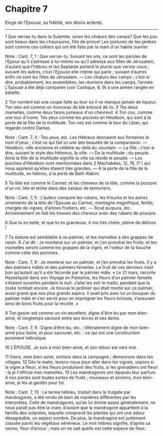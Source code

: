 # Chapitre 7

Eloge de l’Epouse, sa fidélité, ses désirs ardents.

***

1 Que verras-tu dans la Sulamite, sinon les chœurs des camps? Que tes pas sont beaux dans les chaussures, fille de prince! Les jointures de tes jambes sont comme ces colliers qui ont été faits par la main d'un habile ouvrier.

<span class="bible-note">Note : </span> Cant. 7, 1 : Que verras-tu. Suivant les uns, ce sont les paroles de l’Epoux qu’il s’adresse à lui-même ou qu’il adresse aux filles de Jérusalem, d’autant que l’hébreu et les Septante portent le pluriel que verrez-vous ; suivant les autres, c’est l’Epouse elle-même qui parle ; suivant d’autres enfin ce sont les filles de Jérusalem. ― Les chœurs des camps ; c’est-à-dire, probablement, les assemblées, les réunions dans les camps, l’armée. L’Epouse a été déjà comparée (voir Cantique, 6, 9) à une armée rangée en bataille.


2 Ton nombril est une coupe faite au tour où il ne manque jamais de liqueur. Ton sein est comme un monceau de blé entouré de lis. 3 Tes deux mamelles, comme deux faons jumeaux d'un chevreuil. 4 Ton cou, comme une tour d'ivoire. Tes yeux comme les piscines en Hésébon, qui sont à la porte de la fille de la multitude. Ton nez est comme la tour du Liban, qui regarde contre Damas.

<span class="bible-note">Note : </span> Cant. 7, 4 : Tes yeux, etc. Les Hébreux donnaient aux fontaines le nom d’yeux ; c’est ce qui fait ici une des beautés de la comparaison. ― Hésébon, ville ancienne et célèbre au-delà du Jourdain. ― La fille ; c’est-à-dire, suivant le style des Hébreux, la ville. ― De la multitude ; du peuple. Ainsi la fille de la multitude signifie la ville où réside le peuple. ― Les piscines d’Hésébon sont mentionnées dans 2 Machabées, 12, 16, (? ) qui nous apprend qu’elles étaient très grandes. ― A la porte de la fille de la multitude, en hébreu, à la porte de Bath-Rabim.

5 Ta tête est comme le Carmel; et les cheveux de ta tête, comme la pourpre d'un roi, liée et teinte dans des canaux de teinturiers.

<span class="bible-note">Note : </span> Cant. 7, 5 : L’auteur compare les rubans, les frisures et les autres ornements de la tête de l’Epouse au Carmel, montagne magnifique, fertile, chargée de vignes, d’arbres fruitiers, etc. ― Sicut purpura, etc. Anciennement on liait les tresses des cheveux avec des rubans de pourpre.

6 Que tu es belle, et que tu es gracieuse, ô ma très chère, pleine de délices !


7 Ta stature est semblable à un palmier, et tes mamelles à des grappes de raisin. 8 J'ai dit : Je monterai sur un palmier, et j'en prendrai les fruits; et tes mamelles seront comme les grappes de la vigne, et l'odeur de ta bouche comme celle des pommes.

<span class="bible-note">Note : </span> Cant. 7, 8 : Je monterai sur un palmier, et j’en prendrai les fruits. Il y a des palmiers mâles et des palmiers femelles. Le fruit de ces derniers n’est bon qu’autant qu’il a été fécondé par le palmier mâle. « Le 21 mars, raconte Hasselquist dans son Voyage en Palestine, les fleurs d’un palmier femelle s’étaient ouvertes pendant la nuit. J’allai les voir le matin, pendant que la rosée tombait encore. Je trouvai le jardinier qui était monté sur ce palmier, aussi grand que nos plus grands sapins. Il avait pris avec lui un bouquer du palmier mâle et s’en servit pour en imprégner les fleurs écloses, s’assurant ainsi de bons fruits pour la récolte. »

9 Ton gosier est comme un vin excellent, digne d'être bu par mon bien-aimé, et longtemps savouré entre ses lèvres et ses dents.

<span class="bible-note">Note : </span> Cant. 7, 9 : Digne d’être bu, etc. ; littéralement digne de mon bien-aimé pour boire, et pour savourer, etc. : ce qui est une construction purement hébraïque.

10 L'ÉPOUSE. Je suis à mon bien-aimé, et son retour est vers moi.


11 Viens, mon bien-aimé, sortons dans la campagne ; demeurons dans les villages. 12 Dès le matin, levons-nous pour aller dans les vignes, voyons si la vigne a fleuri, si les fleurs produisent des fruits, si les grenadiers ont fleuri : là je t'offrirai mes mamelles. 13 Les mandragores ont répandu leur parfum. A nos portes sont toutes sortes de fruits ; nouveaux et anciens, mon bien-aimé, je les ai gardés pour toi.

<span class="bible-note">Note : </span> Cant. 7, 13 : Le terme hébreu, traduit dans la Vulgate par mandragores, a été rendu de bien de manières différentes par les interprètes. Celle de mandragores, qu’on lui donne assez généralement, ne nous paraît pas être la vraie, d’autant que la mandragore appartient à la famille des solanées, laquelle comprend les plantes qui ont une odeur désagréable, un aspect sombre. De plus, la mandragore est justement classée parmi les végétaux vénéneux. Le mot hébreu signifie, d’après sa racine, fleur d’amour ; mais on ne sait quelle est cette espèce de fleur.


